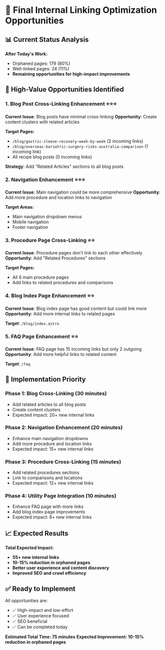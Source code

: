 # 🎯 Final Internal Linking Optimization Opportunities

## 📊 **Current Status Analysis**

**After Today's Work:**
- Orphaned pages: 179 (80%) 
- Well-linked pages: 24 (11%)
- **Remaining opportunities for high-impact improvements**

## 🚀 **High-Value Opportunities Identified**

### **1. Blog Post Cross-Linking Enhancement** ⭐⭐⭐
**Current Issue**: Blog posts have minimal cross-linking
**Opportunity**: Create content clusters with related articles

**Target Pages:**
- `/blog/gastric-sleeve-recovery-week-by-week` (2 incoming links)
- `/blog/overseas-bariatric-surgery-risks-australia-comparison` (1 incoming link)
- All recipe blog posts (0 incoming links)

**Strategy**: Add "Related Articles" sections to all blog posts

### **2. Navigation Enhancement** ⭐⭐⭐
**Current Issue**: Main navigation could be more comprehensive
**Opportunity**: Add more procedure and location links to navigation

**Target Areas:**
- Main navigation dropdown menus
- Mobile navigation
- Footer navigation

### **3. Procedure Page Cross-Linking** ⭐⭐
**Current Issue**: Procedure pages don't link to each other effectively
**Opportunity**: Add "Related Procedures" sections

**Target Pages:**
- All 6 main procedure pages
- Add links to related procedures and comparisons

### **4. Blog Index Page Enhancement** ⭐⭐
**Current Issue**: Blog index page has good content but could link more
**Opportunity**: Add more internal links to related pages

**Target**: `/blog/index.astro`

### **5. FAQ Page Enhancement** ⭐⭐
**Current Issue**: FAQ page has 15 incoming links but only 2 outgoing
**Opportunity**: Add more helpful links to related content

**Target**: `/faq`

## 🎯 **Implementation Priority**

### **Phase 1: Blog Cross-Linking (30 minutes)**
- Add related articles to all blog posts
- Create content clusters
- Expected impact: 20+ new internal links

### **Phase 2: Navigation Enhancement (20 minutes)**
- Enhance main navigation dropdowns
- Add more procedure and location links
- Expected impact: 15+ new internal links

### **Phase 3: Procedure Cross-Linking (15 minutes)**
- Add related procedures sections
- Link to comparisons and locations
- Expected impact: 12+ new internal links

### **Phase 4: Utility Page Integration (10 minutes)**
- Enhance FAQ page with more links
- Add blog index page improvements
- Expected impact: 8+ new internal links

## 📈 **Expected Results**

**Total Expected Impact:**
- **55+ new internal links**
- **10-15% reduction in orphaned pages**
- **Better user experience and content discovery**
- **Improved SEO and crawl efficiency**

## ✅ **Ready to Implement**

All opportunities are:
- ✅ High-impact and low-effort
- ✅ User experience focused
- ✅ SEO beneficial
- ✅ Can be completed today

**Estimated Total Time: 75 minutes**
**Expected Improvement: 10-15% reduction in orphaned pages**
